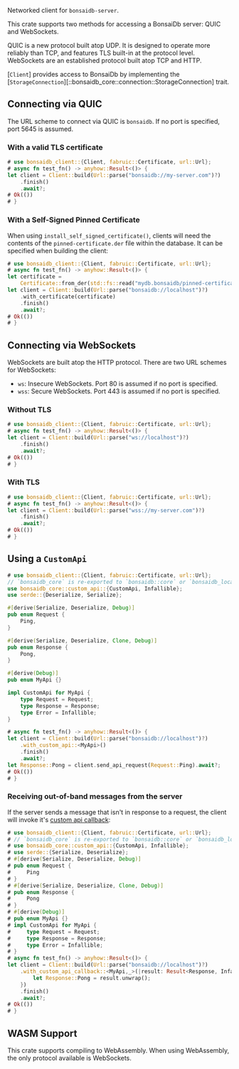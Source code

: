Networked client for `bonsaidb-server`.

This crate supports two methods for accessing a BonsaiDb server: QUIC and
WebSockets.

QUIC is a new protocol built atop UDP. It is designed to operate more
reliably than TCP, and features TLS built-in at the protocol level.
WebSockets are an established protocol built atop TCP and HTTP.

[`Client`] provides access to BonsaiDb by implementing the
[`StorageConnection`][::bonsaidb_core::connection::StorageConnection] trait.

## Connecting via QUIC

The URL scheme to connect via QUIC is `bonsaidb`. If no port is specified,
port 5645 is assumed.

### With a valid TLS certificate

```rust
# use bonsaidb_client::{Client, fabruic::Certificate, url::Url};
# async fn test_fn() -> anyhow::Result<()> {
let client = Client::build(Url::parse("bonsaidb://my-server.com")?)
    .finish()
    .await?;
# Ok(())
# }
```

### With a Self-Signed Pinned Certificate

When using `install_self_signed_certificate()`, clients will need the
contents of the `pinned-certificate.der` file within the database. It can be
specified when building the client:

```rust
# use bonsaidb_client::{Client, fabruic::Certificate, url::Url};
# async fn test_fn() -> anyhow::Result<()> {
let certificate =
    Certificate::from_der(std::fs::read("mydb.bonsaidb/pinned-certificate.der")?)?;
let client = Client::build(Url::parse("bonsaidb://localhost")?)
    .with_certificate(certificate)
    .finish()
    .await?;
# Ok(())
# }
```

## Connecting via WebSockets

WebSockets are built atop the HTTP protocol. There are two URL schemes for
WebSockets:

- `ws`: Insecure WebSockets. Port 80 is assumed if no port is specified.
- `wss`: Secure WebSockets. Port 443 is assumed if no port is specified.

### Without TLS

```rust
# use bonsaidb_client::{Client, fabruic::Certificate, url::Url};
# async fn test_fn() -> anyhow::Result<()> {
let client = Client::build(Url::parse("ws://localhost")?)
    .finish()
    .await?;
# Ok(())
# }
```

### With TLS

```rust
# use bonsaidb_client::{Client, fabruic::Certificate, url::Url};
# async fn test_fn() -> anyhow::Result<()> {
let client = Client::build(Url::parse("wss://my-server.com")?)
    .finish()
    .await?;
# Ok(())
# }
```

## Using a `CustomApi`

```rust
# use bonsaidb_client::{Client, fabruic::Certificate, url::Url};
// `bonsaidb_core` is re-exported to `bonsaidb::core` or `bonsaidb_local::core`.
use bonsaidb_core::custom_api::{CustomApi, Infallible};
use serde::{Deserialize, Serialize};

#[derive(Serialize, Deserialize, Debug)]
pub enum Request {
    Ping,
}

#[derive(Serialize, Deserialize, Clone, Debug)]
pub enum Response {
    Pong,
}

#[derive(Debug)]
pub enum MyApi {}

impl CustomApi for MyApi {
    type Request = Request;
    type Response = Response;
    type Error = Infallible;
}

# async fn test_fn() -> anyhow::Result<()> {
let client = Client::build(Url::parse("bonsaidb://localhost")?)
    .with_custom_api::<MyApi>()
    .finish()
    .await?;
let Response::Pong = client.send_api_request(Request::Ping).await?;
# Ok(())
# }
```

### Receiving out-of-band messages from the server

If the server sends a message that isn't in response to a request, the
client will invoke it's [custom api
callback](Builder::with_custom_api_callback):

```rust
# use bonsaidb_client::{Client, fabruic::Certificate, url::Url};
# // `bonsaidb_core` is re-exported to `bonsaidb::core` or `bonsaidb_local::core`.
# use bonsaidb_core::custom_api::{CustomApi, Infallible};
# use serde::{Serialize, Deserialize};
# #[derive(Serialize, Deserialize, Debug)]
# pub enum Request {
#     Ping
# }
# #[derive(Serialize, Deserialize, Clone, Debug)]
# pub enum Response {
#     Pong
# }
# #[derive(Debug)]
# pub enum MyApi {}
# impl CustomApi for MyApi {
#     type Request = Request;
#     type Response = Response;
#     type Error = Infallible;
# }
# async fn test_fn() -> anyhow::Result<()> {
let client = Client::build(Url::parse("bonsaidb://localhost")?)
    .with_custom_api_callback::<MyApi,_>(|result: Result<Response, Infallible>| {
        let Response::Pong = result.unwrap();
    })
    .finish()
    .await?;
# Ok(())
# }
```

## WASM Support

This crate supports compiling to WebAssembly. When using WebAssembly, the
only protocol available is WebSockets.
